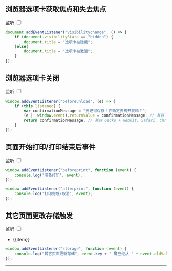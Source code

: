 ## 浏览器选项卡获取焦点和失去焦点
<div id="example1">
  监听 <input type="checkbox" v-model="listened">
</div>

<script>
new Vue({
    el: '#example1',
    data: {
        listened: false
    },
    methods: {
        changeHandler() {
            if (this.listened) {
                if (document.visibilityState == "hidden") {
                    document.title = "选项卡被隐藏";
                } else {
                    document.title = "选项卡被激活";
                }
            }
        }
    },
    created() {
        document.addEventListener("visibilitychange", this.changeHandler);
    }
})
</script>

```js
document.addEventListener("visibilitychange", () => {
    if (document.visibilityState == "hidden") {
        document.title = "选项卡被隐藏";
    }else{
        document.title = "选项卡被激活";
    }
});
```

## 浏览器选项卡关闭 
<div id="example2">
   监听  <input type="checkbox" v-model="listened">
</div>

<script>
new Vue({
    el: '#example2',
    data: {
        listened: false
    },
    methods: {
        changeHandler(e) {
            if (this.listened) {
                var confirmationMessage = "要记得保存！你确定要离开我吗？";
                (e || window.event).returnValue = confirmationMessage; // 兼容 Gecko + IE
                return confirmationMessage; // 兼容 Gecko + Webkit, Safari, Chrome
            }
        }
    },
    created() {
        window.addEventListener("beforeunload", this.changeHandler);
    }
})
</script>

```js
window.addEventListener("beforeunload", (e) => {
    if (this.listened) {
        var confirmationMessage = "要记得保存！你确定要离开我吗？";
        (e || window.event).returnValue = confirmationMessage; // 兼容 Gecko + IE
        return confirmationMessage; // 兼容 Gecko + Webkit, Safari, Chrome
    }
});
```

## 页面开始打印/打印结束后事件

<div id="example3">
   监听 <input type="checkbox" v-model="listened">
</div>

<script>
new Vue({
    el: '#example3',
    data: {
        listened: false
    },
    created() {
        window.addEventListener("beforeprint", (event) => {
            if (this.listened) {
                document.title = "打印开始，准备点什么";
            }
            console.log('beforeprint', event);
        });

        window.addEventListener("afterprint", (event) => {
            if (this.listened) {
                document.title = "打印完成，做点什么";
            }
            console.log('打印完成', event);
        });
    }
})
</script>

```js
window.addEventListener("beforeprint", function (event) {
    console.log('准备打印', event);
});

window.addEventListener("afterprint", function (event) {
    console.log('打印完成/取消', event);
});
```


## 其它页面更改存储触发

<div id="example4">
    监听 <input type="checkbox" v-model="listened">
    <ul>
        <li v-for="(item, index) in list" :key="index">{{item}}</li>
    </ul>
</div>

<script>
new Vue({
    el: '#example4',
    data: {
        listened: false,
	list: []
    },
    created() {
        window.addEventListener("storage", (event) => {
            if (this.listened) {
                this.list.push(event.key + ' 键已经从 ' + event.oldValue + ' 改变为 ' + event.newValue + '.');
                console.log("其它页面更新存储", event.key + ' 键已经从 ' + event.oldValue + ' 改变为 ' + event.newValue + '.');
            }
        });
    }
})
</script>

```js
window.addEventListener("storage", function (event) {
    console.log("其它页面更新存储", event.key + ' 键已经从 ' + event.oldValue + ' 改变为 ' + event.newValue + '.');
});
```
<hr/>
<script type="text/javascript" src="//cn.vuejs.org/js/vue.min.js"></script>
